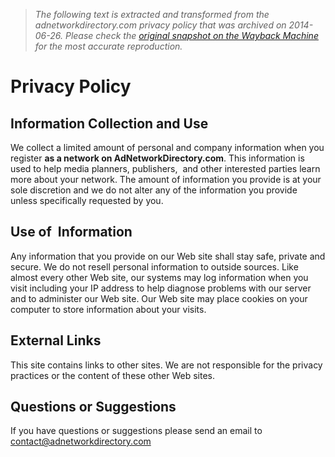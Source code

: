 > *The following text is extracted and transformed from the adnetworkdirectory.com privacy policy that was archived on 2014-06-26. Please check the [original snapshot on the Wayback Machine](https://web.archive.org/web/20140626014724id_/http%3A//www.adnetworkdirectory.com/privacy) for the most accurate reproduction.*

# Privacy Policy

## Information Collection and Use 

We collect a limited amount of personal and company information when you register **as a network on AdNetworkDirectory.com**. This information is used to help media planners, publishers,  and other interested parties learn more about your network. The amount of information you provide is at your sole discretion and we do not alter any of the information you provide unless specifically requested by you.  


## Use of  Information

Any information that you provide on our Web site shall stay safe, private and secure. We do not resell personal information to outside sources. Like almost every other Web site, our systems may log information when you visit including your IP address to help diagnose problems with our server and to administer our Web site. Our Web site may place cookies on your computer to store information about your visits.

## External Links

This site contains links to other sites. We are not responsible for the privacy practices or the content of these other Web sites. 

##  Questions or Suggestions 

If you have questions or suggestions please send an email to [contact@adnetworkdirectory.com](mailto:comments@videopoker.com)
